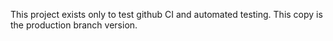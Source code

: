 This project exists only to test github CI and automated testing. This copy is the production branch version.

